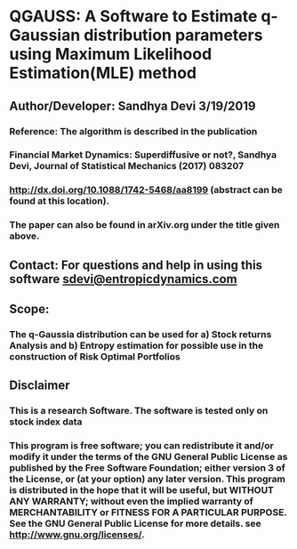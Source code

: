 # QGAUSS: A Software to Estimate q-Gaussian distribution parameters using Maximum Likelihood Estimation(MLE) method
## Author/Developer:     Sandhya Devi     3/19/2019
### Reference: The algorithm is described in the publication
### Financial Market Dynamics: Superdiffusive or not?,  Sandhya Devi, Journal of Statistical Mechanics (2017) 083207
### http://dx.doi.org/10.1088/1742-5468/aa8199 (abstract can be found at this location).
### The paper can also be found in arXiv.org under the title given above. 
##  Contact: For questions and help in using this software sdevi@entropicdynamics.com


## Scope: 
### The q-Gaussia distribution can be used for a) Stock returns Analysis and b) Entropy estimation for possible use in the construction of Risk Optimal Portfolios


## Disclaimer

### This is a research Software. The software is tested only on stock index data
### This program is free software; you can redistribute it and/or modify it under the terms of the GNU General Public License as published by the Free Software Foundation; either version 3 of the License, or (at your option) any later version. This program is distributed in the hope that it will be useful, but WITHOUT ANY WARRANTY; without even the implied warranty of MERCHANTABILITY or FITNESS FOR A PARTICULAR PURPOSE.  See the GNU General Public License for more details.  see <http://www.gnu.org/licenses/>.
